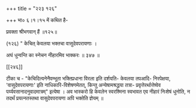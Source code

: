 +++
title = "२२३ १२६"

+++
भा० ६।१।१५ में कथित है- 

प्रवक्ता श्रीभगवान् हैं ॥१२५॥ 

(१२६) " केचित् केवलया भक्तचा वासुदेवपरायणाः । 

अघं धुन्वन्ति का स्नेचन नीहारमिव भाक्करः ॥ ३४७ ॥ 

[[२४६]] 

टीका च - "केचिदित्यनेनैवम्भूता भक्तिप्रधाना विरला इति दर्शयति- केवलया तपआदि- निरपेक्षया, 'वासुदेवपरायणाः' इति नाधिकारि-विशेषणमेतत्, किन्तु अन्येषामश्रद्धया तत्रा- प्रवृत्तेरर्थात्तेष्वेव पर्य्यवसानादनुवादमात्रम्" इत्येषा । अव भास्करो हि केवलेन स्वरश्मिना स्वभावत एव नीहारं निःशेषं धुनोति, न तदर्थं प्रयत्नतस्तथा वासुदेवपरायणा अपि भक्तेति ज्ञेयम् ॥ 
